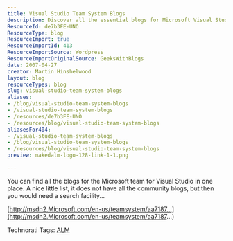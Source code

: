 ```yaml
---
title: Visual Studio Team System Blogs
description: Discover all the essential blogs for Microsoft Visual Studio Team System in one convenient place. Stay updated and enhance your development experience!
ResourceId: de7b3FE-UNO
ResourceType: blog
ResourceImport: true
ResourceImportId: 413
ResourceImportSource: Wordpress
ResourceImportOriginalSource: GeeksWithBlogs
date: 2007-04-27
creator: Martin Hinshelwood
layout: blog
resourceTypes: blog
slug: visual-studio-team-system-blogs
aliases:
- /blog/visual-studio-team-system-blogs
- /visual-studio-team-system-blogs
- /resources/de7b3FE-UNO
- /resources/blog/visual-studio-team-system-blogs
aliasesFor404:
- /visual-studio-team-system-blogs
- /blog/visual-studio-team-system-blogs
- /resources/blog/visual-studio-team-system-blogs
preview: nakedalm-logo-128-link-1-1.png

---
```

You can find all the blogs for the Microsoft team for Visual Studio in one place. A nice little list, it does not have all the community blogs, but then you would need a search facility...

[http://msdn2.Microsoft.com/en-us/teamsystem/aa7187...](http://msdn2.Microsoft.com/en-us/teamsystem/aa7187...)

Technorati Tags: [ALM](http://technorati.com/tags/ALM)
